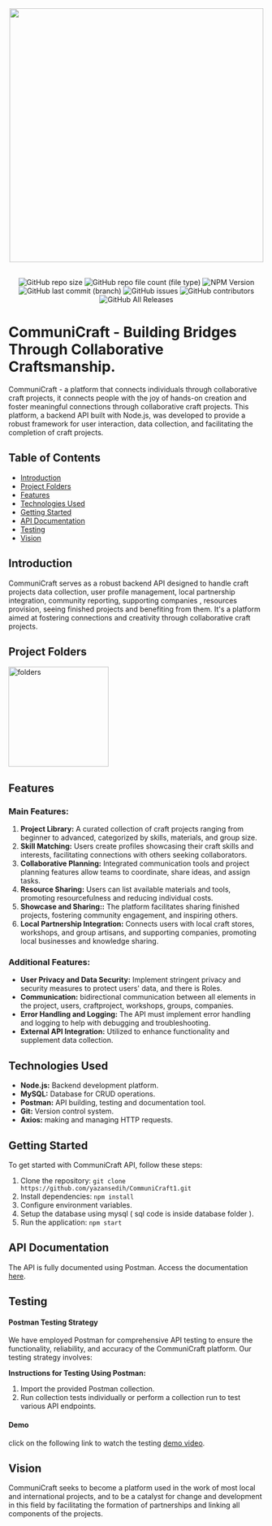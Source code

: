 <div align="center">
  <img src="https://github.com/yazansedih/CommuniCraft1/assets/137224224/b0611ed2-b705-4e2f-9d2c-b1048d39eeb1" width=500px/>
  <br />
  <br />

 ![GitHub repo size](https://img.shields.io/github/repo-size/yazansedih/CommuniCraft1) 
 ![GitHub repo file count (file type)](https://img.shields.io/github/directory-file-count/yazansedih/CommuniCraft1) 
 ![NPM Version](https://img.shields.io/npm/v/npm) 
 ![GitHub last commit (branch)](https://img.shields.io/github/last-commit/yazansedih/CommuniCraft1/main) 
 ![GitHub issues](https://img.shields.io/github/issues/yazansedih/CommuniCraft1)
 ![GitHub contributors](https://img.shields.io/github/contributors/yazansedih/CommuniCraft1)
 ![GitHub All Releases](https://img.shields.io/github/downloads/yazansedih/CommuniCraft1/total)
 
</div>  

<h1>CommuniCraft - Building Bridges Through	Collaborative	Craftsmanship.</h1>
CommuniCraft - a platform that connects individuals through collaborative craft projects, it connects people with the joy of hands-on 
creation and foster meaningful connections through collaborative craft projects. This platform, a backend API built with Node.js, was developed to provide a robust framework for user interaction, data collection, and facilitating the completion of craft projects.

## Table of Contents

- [Introduction](#introduction)
- [Project Folders](#project-folders)
- [Features](#features)
- [Technologies Used](#technologies-used)
- [Getting Started](#getting-started)
- [API Documentation](#api-documentation)
- [Testing](#testing)
- [Vision](#vision)


## Introduction

CommuniCraft serves as a robust backend API designed to handle craft projects data collection, user profile management, local partnership integration, community reporting, supporting companies
, resources provision, seeing finished projects and benefiting from them. It's a platform aimed at fostering connections and creativity through collaborative craft projects.

## Project Folders

<img width="197" alt="folders" src="https://github.com/yazansedih/CommuniCraft1/assets/137224224/02804294-c395-4c73-af4e-ba6f2fc8f510">

## Features

### Main Features:

1. **Project Library:**  A curated collection of craft projects ranging from beginner to advanced, categorized by skills, materials, and group size. 
2. **Skill Matching:** Users create profiles showcasing their craft skills and interests, facilitating connections with others seeking collaborators.
3. **Collaborative Planning:** Integrated communication tools and project planning features allow teams to coordinate, share ideas, and assign tasks.
4. **Resource Sharing:** Users can list available materials and tools, promoting resourcefulness and reducing individual costs.
5. **Showcase and Sharing::** The platform facilitates sharing finished projects, fostering community engagement, and inspiring others. 
6. **Local Partnership Integration:** Connects users with local craft stores, workshops, and group artisans, and supporting companies, promoting local businesses and knowledge sharing.

### Additional Features:

- **User Privacy and Data Security:** Implement stringent privacy and security measures to protect users' data, and there is Roles.
- **Communication:** bidirectional communication between all elements in the project, users, craftproject, workshops, groups, companies.
- **Error Handling and Logging:** The API must implement error handling and logging to help with debugging and troubleshooting.
- **External API Integration:** Utilized to enhance functionality and supplement data collection.

## Technologies Used

- **Node.js:** Backend development platform.
- **MySQL:** Database for CRUD operations.
- **Postman:** API building, testing and documentation tool.
- **Git:** Version control system.
- **Axios:** making and managing HTTP requests.

## Getting Started

To get started with CommuniCraft API, follow these steps:

1. Clone the repository: `git clone https://github.com/yazansedih/CommuniCraft1.git` 
2. Install dependencies: `npm install`
3. Configure environment variables.
4. Setup the database using mysql ( sql code is inside database folder ).
5. Run the application: `npm start`

## API Documentation

The API is fully documented using Postman. Access the documentation [here](https://documenter.getpostman.com/view/33029075/2sA35Jyz4p).

## Testing

#### Postman Testing Strategy

We have employed Postman for comprehensive API testing to ensure the functionality, reliability, and accuracy of the CommuniCraft platform. Our testing strategy involves:

**Instructions for Testing Using Postman:**

1. Import the provided Postman collection.
2. Run collection tests individually or perform a collection run to test various API endpoints.

#### Demo 

click on the following link to watch the testing [demo video](https://youtu.be/veSFbSqZ7EQ).

## Vision
CommuniCraft seeks to become a platform used in the work of most local and international projects, and to be a catalyst for change and development in this field by facilitating the formation of partnerships and linking all components of the projects.

